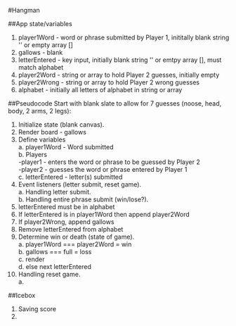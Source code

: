 #Hangman

##App state/variables
1. player1Word - word or phrase submitted by Player 1, inititally blank string '' or empty array []
2. gallows - blank
3. letterEntered - key input, initially blank string '' or emtpy array [], must match alphabet
4. player2Word - string or array to hold Player 2 guesses, initially empty  
5. player2Wrong - string or array to hold Player 2 wrong guesses
6. alphabet - initially all letters of alphabet in string or array


##Pseudocode
Start with blank slate to allow for 7 guesses (noose, head, body, 2 arms, 2 legs):  
1. Initialize state (blank canvas).  
2. Render board - gallows  
3. Define variables    
    a. player1Word - Word submitted  
    b. Players  
        -player1 - enters the word or phrase to be guessed by Player 2  
        -player2 - guesses the word or phrase entered by Player 1  
    c. letterEntered - letter(s) submitted   
4. Event listeners (letter submit, reset game).  
    a. Handling letter submit.  
    b. Handling entire phrase submit (win/lose?). 
5. letterEntered must be in alphabet  
6. If letterEntered is in player1Word then append player2Word  
7. If player2Wrong, append gallows  
8. Remove letterEntered from alphabet  
9. Determine win or death (state of game).  
    a. player1Word === player2Word = win  
    b. gallows === full = loss  
    c. render  
    d. else next letterEntered  
10. Handling reset game.  
    a. 

##Icebox
1. Saving score
2. 